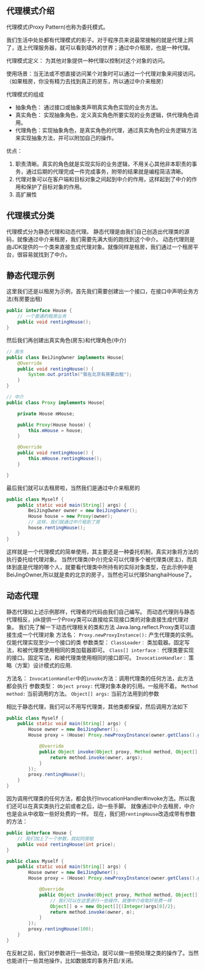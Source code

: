 ## 代理模式介绍
代理模式(Proxy Pattern)也称为委托模式。

我们生活中处处都有代理模式的影子。对于程序员来说最常接触的就是代理上网了，连上代理服务器，就可以看到墙外的世界；通过中介租房，也是一种代理。

代理模式定义： 为其他对象提供一种代理以控制对这个对象的访问。

使用场景：当无法或不想直接访问某个对象时可以通过一个代理对象来间接访问。（如果租房，你没有精力去找到真正的房东，所以通过中介来租房）

代理模式的组成
* 抽象角色： 通过接口或抽象类声明真实角色实现的业务方法。
* 真实角色： 实现抽象角色，定义真实角色所要实现的业务逻辑，供代理角色调用。
* 代理角色：实现抽象角色，是真实角色的代理，通过真实角色的业务逻辑方法来实现抽象方法，并可以附加自己的操作。

优点：

1. 职责清晰。真实的角色就是实现实际的业务逻辑，不用关心其他非本职责的事务，通过后期的代理完成一件完成事务，附带的结果就是编程简洁清晰。
2. 代理对象可以在客户端和目标对象之间起到中介的作用，这样起到了中介的作用和保护了目标对象的作用。
3. 高扩展性

## 代理模式分类
代理模式分为静态代理和动态代理。
静态代理是由我们自己创造出代理类的源码，就像通过中介来租房，我们需要先满大街的跑找到这个中介。
动态代理则是由JDK提供的一个类来直接生成代理对象。就像同样是租房，我们通过一个租房平台，很容易就找到了中介。


## 静态代理示例
这里我们还是以租房为示例，首先我们需要创建出一个接口，在接口中声明业务方法(有房要出租)
```java
public interface House {
	// 一个普通的租房业务
	public void rentingHouse();
}
```
然后我们再创建出真实角色(房东)和代理角色(中介)
```java
// 房东
public class BeiJingOwner implements House{
	@Override
	public void rentingHouse() {
		System.out.println("我在北京有房要出租");
	}
}

// 中介
public class Proxy implements House{

	private House mHouse;

	public Proxy(House house) {
		this.mHouse = house;
	}

	@Override
	public void rentingHouse() {
		this.mHouse.rentingHouse();
	}

}
```
最后我们就可以去租房啦，当然我们是通过中介来租房的
```java
public class Myself {
	public static void main(String[] args) {
		BeiJingOwner owner = new BeiJingOwner();
		House house = new Proxy(owner);
        // 这样，我们就通过中介租到了房
		house.rentingHouse();
	}
}
```
这样就是一个代理模式的简单使用，其主要还是一种委托机制，真实对象将方法的执行委托给代理对象。
当然代理类(中介)完全可以代理多个被代理类(房主)，而具体到底是代理的哪个人，就要看代理类中所持有的实际对象类型，在此示例中是BeiJingOwner,所以就是卖的北京的房子，当然也可以代理ShanghaiHouse了。

## 动态代理
静态代理如上述示例那样，代理者的代码由我们自己编写。
而动态代理则与静态代理相反，jdk提供一个Proxy类可以直接给实现接口类的对象直接生成代理对象。
我们先了解一下动态代理相关的类和方法
Java.lang.reflect.Proxy类可以直接生成一个代理对象
方法名：
`Proxy.newProxyInstance():` 产生代理类的实例。仅能代理实现至少一个接口的类
参数类型：
`ClassLoader：` 类加载器。固定写法，和被代理类使用相同的类加载器即可。
`Class[] interface：` 代理类要实现的接口。固定写法，和被代理类使用相同的接口即可。
`InvocationHandler：` 策略（方案）设计模式的应用.

方法名：
`InvocationHandler`中的`invoke`方法：调用代理类的任何方法，此方法都会执行
参数类型：
`Object proxy:` 代理对象本身的引用。一般用不着。
`Method method:` 当前调用的方法。
`Object[] args:` 当前方法用到的参数

相比于静态代理，我们可以不用写代理类，其他类都保留，然后调用方法如下
```java
public class Myself {
	public static void main(String[] args) {
		House owner = new BeiJingOwner();
		House proxy = (House) Proxy.newProxyInstance(owner.getClass().getClassLoader(), owner.getClass().getInterfaces(), new InvocationHandler() {

			@Override
			public Object invoke(Object proxy, Method method, Object[] args) throws Throwable {
				return method.invoke(owner, args);
			}
		});
		proxy.rentingHouse();
	}
}
```
因为调用代理类的任何方法，都会执行InvocationHandler#invoke方法。所以我们还可以在真实类执行之前或者之后，动一些手脚。
就像通过中介去租房，中介也是会从中收取一些好处费的一样。
现在，我们把`rentingHouse`改造成带有参数的方法：
```java
public interface House {
	// 我们加上了一个参数，就如同房租
	public void rentingHouse(int price);
}
```
```java
public class Myself {
	public static void main(String[] args) {
		House owner = new BeiJingOwner();
		House proxy = (House) Proxy.newProxyInstance(owner.getClass().getClassLoader(), owner.getClass().getInterfaces(), new InvocationHandler() {

			@Override
			public Object invoke(Object proxy, Method method, Object[] args) throws Throwable {
                // 我们可以在这里进行一些操作，就像中介收取好处费一样
                Object[] o = new Object[]{(Integer)args[0]/2};
				return method.invoke(owner, o);
			}
		});
		proxy.rentingHouse(100);
	}
}
```
在反射之前，我们对参数进行一些改动，就可以做一些预处理之类的操作了。当然也能进行一些其他操作，比如数据库的事务开启/关闭。
